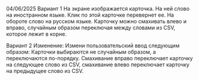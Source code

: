 04/06/2025
Вариант 1
На экране изображается карточка. На ней слово на иностранном языке. Клик по этой карточке перевернет ее. На обороте слово на русском языке. 
Карточку можно смахивать влево и вправо, случайным образом переключая между словами из CSV, которое лежит в корне.

Вариант 2
Изменение: Измени пользовательский ввод следующим образом: Карточки выбираются не случайным образом, а переключаются по-порядку. 
Смахивание вправо переключает карточку на следующее слово из CSV, смахивание влево переключает карточку на предыдущее слово из CSV.

